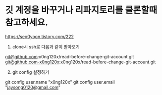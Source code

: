 # 깃 계정을 바꾸거나 리파지토리를 클론할때 참고하세요.

https://seo0yoon.tistory.com/222

1. clone시 ssh로 다음과 같이 받아오기

git@github.com:x0ng120x/read-before-change-git-account.git
git@github.com-x0ng120x:x0ng120x/read-before-change-git-account.git

2. git config 설정하기

git config user.name "x0ng120x"
git config user.email "jaysong0120@gmail.com"
